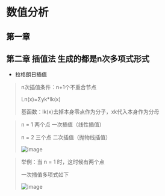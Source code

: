 # 数值分析

##  第一章

##  第二章 插值法 生成的都是n次多项式形式

* 拉格朗日插值

> n次插值条件：n+1个不重合节点 
> 
> Ln(x)=Σyk*lk(x)    
> 
> 基函数：lk(x)去掉本身零点作为分子，xk代入本身作为分母

> n = 1 两个点 一次插值（线性插值）
>
> n = 2 三个点 二次插值（抛物线插值）
>
> ![image](https://user-images.githubusercontent.com/94452452/142719821-58ec6224-ccb8-428b-97f3-0a4e3ac32556.png)

> 举例：当 n = 1 时，这时候有两个点 
>
> 一次插值多项式如下
>
> ![image](https://user-images.githubusercontent.com/94452452/142719754-907cd6c8-5aef-42d9-805a-05478857c1a0.png)




